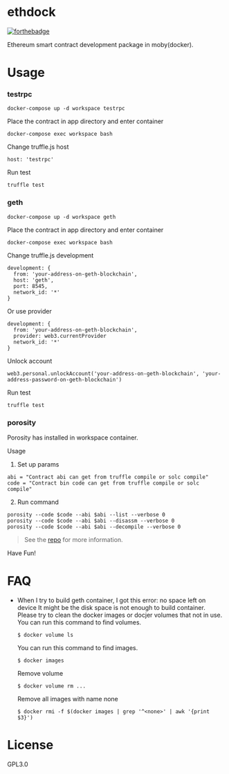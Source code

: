 # ethdock

[![forthebadge](http://forthebadge.com/images/badges/built-with-love.svg)](http://forthebadge.com)

Ethereum smart contract development package in moby(docker).

# Usage

### testrpc
```
docker-compose up -d workspace testrpc
```

Place the contract in app directory and enter container

```
docker-compose exec workspace bash
```

Change truffle.js host

```
host: 'testrpc'
```

Run test

```
truffle test
```

### geth

```
docker-compose up -d workspace geth
```

Place the contract in app directory and enter container

```
docker-compose exec workspace bash
```

Change truffle.js development

```
development: {
  from: 'your-address-on-geth-blockchain',
  host: 'geth',
  port: 8545,
  network_id: '*'
}
```

Or use provider


```
development: {
  from: 'your-address-on-geth-blockchain',
  provider: web3.currentProvider
  network_id: '*'
}
```

Unlock account

```
web3.personal.unlockAccount('your-address-on-geth-blockchain', 'your-address-password-on-geth-blockchain')
```

Run test

```
truffle test
```

### porosity

Porosity has installed in workspace container.

Usage

1. Set up params
```
abi = "Contract abi can get from truffle compile or solc compile"
code = "Contract bin code can get from truffle compile or solc compile"
```

2. Run command
```
porosity --code $code --abi $abi --list --verbose 0
porosity --code $code --abi $abi --disassm --verbose 0
porosity --code $code --abi $abi --decompile --verbose 0
```

> See the [repo](https://github.com/comaeio/porosity) for more information.

Have Fun!

# FAQ

* When I try to build geth container, I got this error: no space left on device
  It might be the disk space is not enough to build container.
  Please try to clean the docker images or docjer volumes that not in use.
  You can run this command to find volumes.
  ```
  $ docker volume ls
  ```
  You can run this command to find images.
  ```
  $ docker images
  ```
  Remove volume
  ```
  $ docker volume rm ...
  ```
  Remove all images with name none
  ```
  $ docker rmi -f $(docker images | grep '^<none>' | awk '{print $3}')
  ```

# License

GPL3.0
